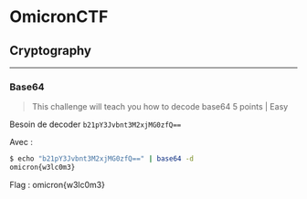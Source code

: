 # OmicronCTF
> [](https://omicronctf.xyz/)


## Cryptography
----------------

###	Base64

> This challenge will teach you how to decode base64
> 5 points	|	Easy

Besoin de decoder `b21pY3Jvbnt3M2xjMG0zfQ==`

Avec :
```bash
$ echo "b21pY3Jvbnt3M2xjMG0zfQ==" | base64 -d
omicron{w3lc0m3}
```

Flag : omicron{w3lc0m3}
